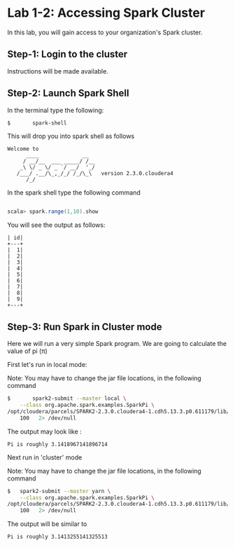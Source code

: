 <link rel='stylesheet' href='../assets/css/main.css'/>

# Lab 1-2: Accessing Spark Cluster

In this lab, you will gain access to your organization's Spark cluster.

## Step-1: Login to the cluster

Instructions will be made available.

## Step-2: Launch Spark Shell

In the terminal type the following:

```bash
$       spark-shell
```

This will drop you into spark shell as follows

```text
Welcome to
      ____              __
     / __/__  ___ _____/ /__
    _\ \/ _ \/ _ `/ __/  '_/
   /___/ .__/\_,_/_/ /_/\_\   version 2.3.0.cloudera4
      /_/
```

In the spark shell type the following command

```scala

scala> spark.range(1,10).show
```

You will see the output as follows:

```text
| id|
+---+
|  1|
|  2|
|  3|
|  4|
|  5|
|  6|
|  7|
|  8|
|  9|
+---+
```

## Step-3: Run Spark in Cluster mode

Here we will run a very simple Spark program.  We are going to calculate the value of pi (π)

First let's run in local mode:

Note:  You may have to change the jar file locations, in the following command

```bash
$       spark2-submit --master local \
    --class org.apache.spark.examples.SparkPi \
/opt/cloudera/parcels/SPARK2-2.3.0.cloudera4-1.cdh5.13.3.p0.611179/lib/spark2/examples/jars/spark-examples_2.11-2.3.0.cloudera4.jar \
    100   2> /dev/null
```

The output may look like :

```text
Pi is roughly 3.1418967141896714
```

Next run in 'cluster' mode

Note:  You may have to change the jar file locations, in the following command

```bash
$	spark2-submit --master yarn \
    --class org.apache.spark.examples.SparkPi \
/opt/cloudera/parcels/SPARK2-2.3.0.cloudera4-1.cdh5.13.3.p0.611179/lib/spark2/examples/jars/spark-examples_2.11-2.3.0.cloudera4.jar \
    100   2> /dev/null
```

The output will be similar to

```text
Pi is roughly 3.1413255141325513
```
